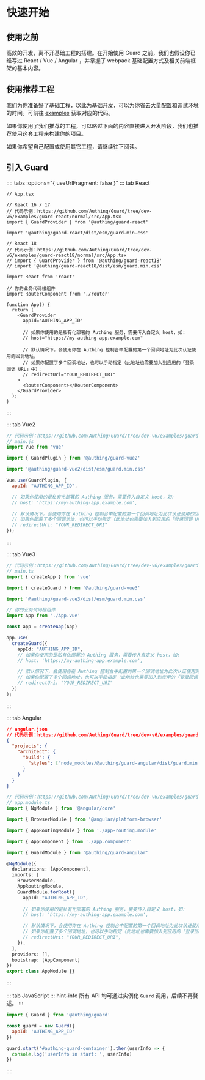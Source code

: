# 快速开始

## 使用之前

高效的开发，离不开基础工程的搭建。在开始使用 Guard 之前，我们也假设你已经写过 React / Vue / Angular ，并掌握了 webpack 基础配置方式及相关前端框架的基本内容。

## 使用推荐工程

我们为你准备好了基础工程，以此为基础开发，可以为你省去大量配置和调试环境的时间。可前往 [examples](https://github.com/Authing/Guard/tree/master/examples) 获取对应的代码。

如果你使用了我们推荐的工程，可以略过下面的内容直接进入开发阶段，我们也推荐使用这套工程来构建你的项目。

如果你希望自己配置或使用其它工程，请继续往下阅读。

## 引入 Guard

:::: tabs :options="{ useUrlFragment: false }"
::: tab React
```tsx
// App.tsx

// React 16 / 17
// 代码示例：https://github.com/Authing/Guard/tree/dev-v6/examples/guard-react/normal/src/App.tsx
import { GuardProvider } from '@authing/guard-react'

import '@authing/guard-react/dist/esm/guard.min.css'

// React 18
// 代码示例：https://github.com/Authing/Guard/tree/dev-v6/examples/guard-react18/normal/src/App.tsx
// import { GuardProvider } from '@authing/guard-react18'
// import '@authing/guard-react18/dist/esm/guard.min.css'

import React from 'react'

// 你的业务代码根组件
import RouterComponent from './router'

function App() {
  return (
    <GuardProvider
      appId="AUTHING_APP_ID"
      
      // 如果你使用的是私有化部署的 Authing 服务，需要传入自定义 host，如:
      // host="https://my-authing-app.example.com"

      // 默认情况下，会使用你在 Authing 控制台中配置的第一个回调地址为此次认证使用的回调地址。
      // 如果你配置了多个回调地址，也可以手动指定（此地址也需要加入到应用的「登录回调 URL」中）：
      // redirectUri="YOUR_REDIRECT_URI"
    >
      <RouterComponent></RouterComponent>
    </GuardProvider>
  );
}
```
:::

::: tab Vue2
```javascript
// 代码示例：https://github.com/Authing/Guard/tree/dev-v6/examples/guard-vue2/normal/src/main.js
// main.js
import Vue from 'vue'

import { GuardPlugin } from '@authing/guard-vue2'

import '@authing/guard-vue2/dist/esm/guard.min.css'

Vue.use(GuardPlugin, {
  appId: "AUTHING_APP_ID",

  // 如果你使用的是私有化部署的 Authing 服务，需要传入自定义 host，如:
  // host: 'https://my-authing-app.example.com',

  // 默认情况下，会使用你在 Authing 控制台中配置的第一个回调地址为此次认证使用的回调地址。
  // 如果你配置了多个回调地址，也可以手动指定（此地址也需要加入到应用的「登录回调 URL」中）：
  // redirectUri: "YOUR_REDIRECT_URI"
});
```
:::

::: tab Vue3
```typescript
// 代码示例：https://github.com/Authing/Guard/tree/dev-v6/examples/guard-vue3/normal/src/main.ts
// main.ts
import { createApp } from 'vue'

import { createGuard } from '@authing/guard-vue3'

import '@authing/guard-vue3/dist/esm/guard.min.css'

// 你的业务代码根组件
import App from './App.vue'

const app = createApp(App)

app.use(
  createGuard({
    appId: "AUTHING_APP_ID",
    // 如果你使用的是私有化部署的 Authing 服务，需要传入自定义 host，如:
    // host: 'https://my-authing-app.example.com',

    // 默认情况下，会使用你在 Authing 控制台中配置的第一个回调地址为此次认证使用的回调地址。
    // 如果你配置了多个回调地址，也可以手动指定（此地址也需要加入到应用的「登录回调 URL」中）：
    // redirectUri: "YOUR_REDIRECT_URI"
  })
);
```
:::

::: tab Angular
```json
// angular.json
// 代码示例：https://github.com/Authing/Guard/tree/dev-v6/examples/guard-angular/normal/angular.json
{
  "projects": {
    "architect": {
      "build": {
        "styles": ["node_modules/@authing/guard-angular/dist/guard.min.css"]
      }
    }
  }
}
```

```typescript
// 代码示例：https://github.com/Authing/Guard/tree/dev-v6/examples/guard-angular/normal/src/app/app.module.ts
// app.module.ts
import { NgModule } from '@angular/core'

import { BrowserModule } from '@angular/platform-browser'

import { AppRoutingModule } from './app-routing.module'

import { AppComponent } from './app.component'

import { GuardModule } from '@authing/guard-angular'

@NgModule({
  declarations: [AppComponent],
  imports: [
    BrowserModule,
    AppRoutingModule,
    GuardModule.forRoot({
      appId: "AUTHING_APP_ID",
      
      // 如果你使用的是私有化部署的 Authing 服务，需要传入自定义 host，如:
      // host: 'https://my-authing-app.example.com',

      // 默认情况下，会使用你在 Authing 控制台中配置的第一个回调地址为此次认证使用的回调地址。
      // 如果你配置了多个回调地址，也可以手动指定（此地址也需要加入到应用的「登录回调 URL」中）：
      // redirectUri: "YOUR_REDIRECT_URI",
    }),
  ],
  providers: [],
  bootstrap: [AppComponent]
})
export class AppModule {}
```
:::

::: tab JavaScript
::: hint-info
所有 API 均可通过实例化 `Guard` 调用，后续不再赘述。
:::
``` js
import { Guard } from '@authing/guard'

const guard = new Guard({
  appId: 'AUTHING_APP_ID'
})

guard.start('#authing-guard-container').then(userInfo => {
  console.log('userInfo in start: ', userInfo)
})
```
::::